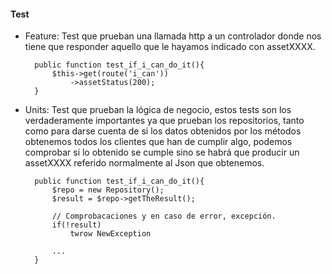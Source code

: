 #### Test

- Feature: Test que prueban una llamada http a un controlador donde nos tiene que responder aquello que le hayamos indicado con assetXXXX.

        public function test_if_i_can_do_it(){
            $this->get(route('i_can'))
                ->assetStatus(200);
        }

- Units: Test que prueban la lógica de negocio, estos tests son los verdaderamente importantes ya que prueban los repositorios, tanto como para darse cuenta de si los datos obtenidos por los métodos obtenemos todos los clientes que han de cumplir algo, podemos comprobar si lo obtenido se cumple sino se habrá que producir un assetXXXX referido normalmente al Json que obtenemos. 

        public function test_if_i_can_do_it(){
            $repo = new Repository();
            $result = $repo->getTheResult();
            
            // Comprobacaciones y en caso de error, excepción. 
            if(!result)
                twrow NewException
                
            ...
        }
